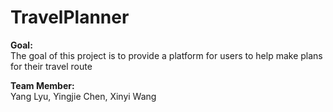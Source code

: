 # TravelPlanner

**Goal:**\
The goal of this project is to provide a platform for users to help make plans for their travel route

**Team Member:**\
Yang Lyu, Yingjie Chen, Xinyi Wang
